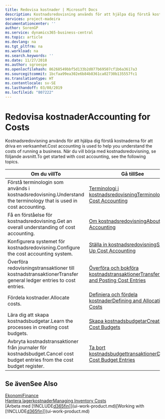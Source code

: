 ```yaml
---
title: Redovisa kostnader | Microsoft Docs
description: Kostnadsredovisning används för att hjälpa dig förstå kostnaderna för att driva en verksamhet. När du vill börja med kostnadsredovisning, se följande avsnitt.
services: project-madeira
documentationcenter: ''
author: SorenGP
ms.service: dynamics365-business-central
ms.topic: article
ms.devlang: na
ms.tgt_pltfrm: na
ms.workload: na
ms.search.keywords: ''
ms.date: 11/27/2018
ms.author: sgroespe
ms.openlocfilehash: 86268549bbf5d133b2d077b69507cf1b6a3617a3
ms.sourcegitcommit: 1bcfaa99ea302e6b84b8361ca02730b135557fc1
ms.translationtype: HT
ms.contentlocale: sv-SE
ms.lasthandoff: 03/08/2019
ms.locfileid: "807222"
---
```

# <a name="accounting-for-costs"></a><span data-ttu-id="ec515-104">Redovisa kostnader</span><span class="sxs-lookup"><span data-stu-id="ec515-104">Accounting for Costs</span></span>
<span data-ttu-id="ec515-105">Kostnadsredovisning används för att hjälpa dig förstå kostnaderna för att driva en verksamhet.</span><span class="sxs-lookup"><span data-stu-id="ec515-105">Cost accounting is used to help you understand the costs of running a business.</span></span> <span data-ttu-id="ec515-106">När du vill börja med kostnadsredovisning, se följande avsnitt.</span><span class="sxs-lookup"><span data-stu-id="ec515-106">To get started with cost accounting, see the following topics.</span></span>  

|<span data-ttu-id="ec515-107">Om du vill</span><span class="sxs-lookup"><span data-stu-id="ec515-107">To</span></span>|<span data-ttu-id="ec515-108">Gå till</span><span class="sxs-lookup"><span data-stu-id="ec515-108">See</span></span>|  
|--------|---------|  
|<span data-ttu-id="ec515-109">Förstå terminologin som används i kostnadsredovisning.</span><span class="sxs-lookup"><span data-stu-id="ec515-109">Understand the terminology that is used in cost accounting.</span></span>|[<span data-ttu-id="ec515-110">Terminologi i kostnadsredovisning</span><span class="sxs-lookup"><span data-stu-id="ec515-110">Terminology in Cost Accounting</span></span>](finance-terminology-in-cost-accounting.md)|  
|<span data-ttu-id="ec515-111">Få en förståelse för kostnadsredovisning.</span><span class="sxs-lookup"><span data-stu-id="ec515-111">Get an overall understanding of cost accounting.</span></span>|[<span data-ttu-id="ec515-112">Om kostnadsredovisning</span><span class="sxs-lookup"><span data-stu-id="ec515-112">About Cost Accounting</span></span>](finance-about-cost-accounting.md)|  
|<span data-ttu-id="ec515-113">Konfigurera systemet för kostnadsredovisning.</span><span class="sxs-lookup"><span data-stu-id="ec515-113">Configure the cost accounting system.</span></span>|[<span data-ttu-id="ec515-114">Ställa in kostnadsredovisning</span><span class="sxs-lookup"><span data-stu-id="ec515-114">Setting Up Cost Accounting</span></span>](finance-set-up-cost-accounting.md)|  
|<span data-ttu-id="ec515-115">Överföra redovisningstransaktioner till kostnadstransaktioner</span><span class="sxs-lookup"><span data-stu-id="ec515-115">Transfer general ledger entries to cost entries.</span></span>|[<span data-ttu-id="ec515-116">Överföra och bokföra kostnadstransaktioner</span><span class="sxs-lookup"><span data-stu-id="ec515-116">Transferring and Posting Cost Entries</span></span>](finance-transfer-and-post-cost-entries.md)|  
|<span data-ttu-id="ec515-117">Fördela kostnader.</span><span class="sxs-lookup"><span data-stu-id="ec515-117">Allocate costs.</span></span>|[<span data-ttu-id="ec515-118">Definiera och fördela kostnader</span><span class="sxs-lookup"><span data-stu-id="ec515-118">Defining and Allocating Costs</span></span>](finance-define-and-allocate-costs.md)|  
|<span data-ttu-id="ec515-119">Lära dig att skapa kostnadsbudgetar.</span><span class="sxs-lookup"><span data-stu-id="ec515-119">Learn the processes in creating cost budgets.</span></span>|[<span data-ttu-id="ec515-120">Skapa kostnadsbudgetar</span><span class="sxs-lookup"><span data-stu-id="ec515-120">Creating Cost Budgets</span></span>](finance-create-cost-budgets.md)|
|<span data-ttu-id="ec515-121">Avbryta kostnadstransaktioner från journaler för kostnadsbudget.</span><span class="sxs-lookup"><span data-stu-id="ec515-121">Cancel cost budget entries from the cost budget register.</span></span>|[<span data-ttu-id="ec515-122">Ta bort kostnadsbudgettransaktioner</span><span class="sxs-lookup"><span data-stu-id="ec515-122">Deleting Cost Budget Entries</span></span>](finance-how-to-delete-cost-budget-entries.md)| 


## <a name="see-also"></a><span data-ttu-id="ec515-123">Se även</span><span class="sxs-lookup"><span data-stu-id="ec515-123">See Also</span></span>  
[<span data-ttu-id="ec515-124">Ekonomi</span><span class="sxs-lookup"><span data-stu-id="ec515-124">Finance</span></span>](finance.md)  
[<span data-ttu-id="ec515-125">Hantera lagerkostnader</span><span class="sxs-lookup"><span data-stu-id="ec515-125">Managing Inventory Costs</span></span>](finance-manage-inventory-costs.md)  
<span data-ttu-id="ec515-126">[Arbeta med [!INCLUDE[d365fin](includes/d365fin_md.md)]](ui-work-product.md)</span><span class="sxs-lookup"><span data-stu-id="ec515-126">[Working with [!INCLUDE[d365fin](includes/d365fin_md.md)]](ui-work-product.md)</span></span>
